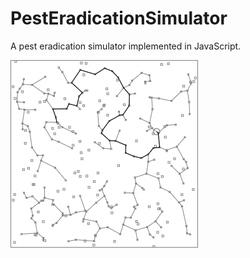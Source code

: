 PestEradicationSimulator
========================

A pest eradication simulator implemented in JavaScript.

<img src="Screenshot.png" />